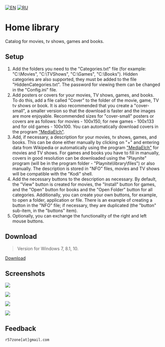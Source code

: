 [![EN](https://user-images.githubusercontent.com/9499881/33184537-7be87e86-d096-11e7-89bb-f3286f752bc6.png)](https://github.com/r57zone/Home-library/blob/master/README.md) 
[![RU](https://user-images.githubusercontent.com/9499881/27683795-5b0fbac6-5cd8-11e7-929c-057833e01fb1.png)](https://github.com/r57zone/Home-library/blob/master/README.RU.md)
# Home library
Catalog for movies, tv shows, games and books.

## Setup
1. Add the folders you need to the "Categories.txt" file (for example: "C:\Movies", "C:\TVShows", "C:\Games", "C:\Books"). Hidden categories are also supported, they must be added to the file "HiddenCategories.txt". The password for viewing them can be changed in the "Config.ini" file.
2. Add posters or covers for your movies, TV shows, games, and books. To do this, add a file called "Cover" to the folder of the movie, game, TV tv shows or book. It is also recommended that you create a "cover-small", a smaller version so that the download is faster and the images are more enjoyable. Recommended sizes for "cover-small" posters or covers are as follows: for movies - 100x150, for new games - 100x133 and for old games - 100x100. You can automatically download covers in the program ["MediaElch"](https://github.com/Komet/MediaElch).
3. Add, if necessary, a description for your movies, tv shows, games, and books. This can be done either manually by clicking on "+" and entering data from Wikipedia or automatically using the program ["MediaElch"](https://github.com/Komet/MediaElch) for movies and TV shows. For games and books you have to fill in manually, covers in good resolution can be downloaded using the "Playnite" program (will be in the program folder - "Playnite\library\files") or also manually. The description is stored in "NFO" files, movies and TV shows will be compatible with the "Kodi" shell.
4. Add the necessary buttons to the description as necessary. By default, the "View" button is created for movies, the "Install" button for games, and the "Open" button for books and the "Open Folder" button for all categories. Additionally, you can create your own buttons, for example, to open a folder, application or file. There is an example of creating a button in the "NFO" file; if necessary, they are duplicated (the "button" sub-item, in the "buttons" item).
5. Optionally, you can exchange the functionality of the right and left mouse buttons.

## Download
>Version for Windows 7, 8.1, 10.

[Download](https://github.com/r57zone/Home-library/releases)
## Screenshots
![](https://user-images.githubusercontent.com/9499881/71446104-4277fb80-2739-11ea-8d18-6574a1de4973.png)

![](https://user-images.githubusercontent.com/9499881/71446154-ad293700-2739-11ea-8be8-f4ae43b7f686.png)

![](https://user-images.githubusercontent.com/9499881/71446166-c7631500-2739-11ea-9d1b-e26a5b92ffdb.png)

![](https://user-images.githubusercontent.com/9499881/71446243-90d9ca00-273a-11ea-91b6-145253e34131.png)
## Feedback
`r57zone[at]gmail.com`